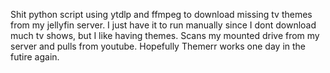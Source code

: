Shit python script using ytdlp and ffmpeg to download missing tv themes from my jellyfin server. I just have it to run manually since I dont download much tv shows, but I like having themes. Scans my mounted drive from my server and pulls from youtube. Hopefully Themerr works one day in the futire again.

